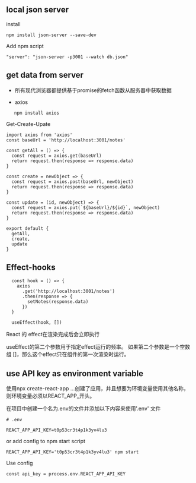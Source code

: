 
## local json server
install
```
npm install json-server --save-dev
```
Add npm script
```
"server": "json-server -p3001 --watch db.json"
```


## get data from server
- 所有现代浏览器都提供基于promise的fetch函数从服务器中获取数据

- axios
```
   npm install axios
```

Get-Create-Upate
```
import axios from 'axios'
const baseUrl = 'http://localhost:3001/notes'

const getAll = () => {
  const request = axios.get(baseUrl)
  return request.then(response => response.data)
}

const create = newObject => {
  const request = axios.post(baseUrl, newObject)
  return request.then(response => response.data)
}

const update = (id, newObject) => {
  const request = axios.put(`${baseUrl}/${id}`, newObject)
  return request.then(response => response.data)
}

export default { 
  getAll, 
  create, 
  update 
}
```

## Effect-hooks

```
  const hook = () => {
    axios
      .get('http://localhost:3001/notes')
      .then(response => {
        setNotes(response.data)
      })
  }

  useEffect(hook, [])
```
React 的 effect在渲染完成后会立即执行

useEffect的第二个参数用于指定effect运行的频率。 如果第二个参数是一个空数组 []，那么这个effect只在组件的第一次渲染时运行。

## use API key as environment variable
使用npx create-react-app ...创建了应用，并且想要为环境变量使用其他名称，则环境变量必须以REACT_APP_开头。

在项目中创建一个名为.env的文件并添加以下内容来使用'.env' 文件
```
# .env

REACT_APP_API_KEY=t0p53cr3t4p1k3yv4lu3
```
or add config to npm start script
```
REACT_APP_API_KEY='t0p53cr3t4p1k3yv4lu3' npm start 
```

Use config
```
const api_key = process.env.REACT_APP_API_KEY
```

